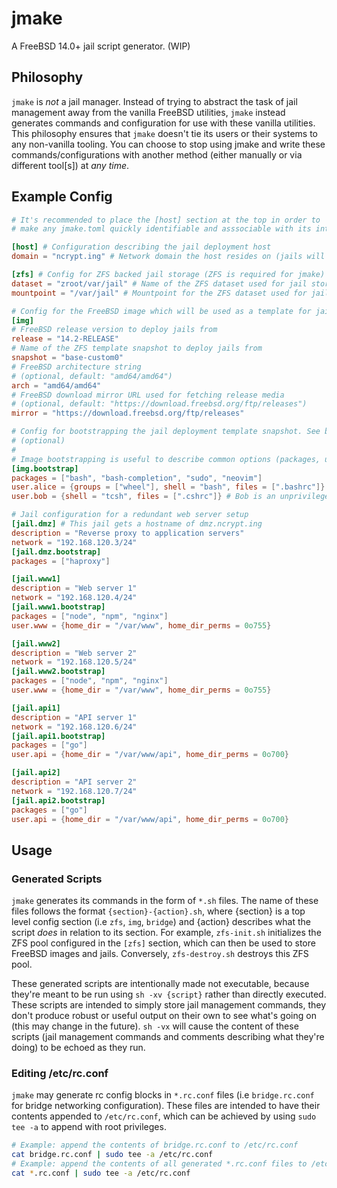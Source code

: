 # jmake
A FreeBSD 14.0+ jail script generator. (WIP)

## Philosophy
`jmake` is *not* a jail manager. Instead of trying to abstract the task of jail management away from the vanilla FreeBSD utilities, `jmake` instead generates commands and configuration for use with these vanilla utilities. This philosophy ensures that `jmake` doesn't tie its users or their systems to any non-vanilla tooling. You can choose to stop using jmake and write these commands/configurations with another method (either manually or via different tool\[s\]) at *any time*.

## Example Config
```toml
# It's recommended to place the [host] section at the top in order to
# make any jmake.toml quickly identifiable and asssociable with its intended deployment host(s)

[host] # Configuration describing the jail deployment host
domain = "ncrypt.ing" # Network domain the host resides on (jails will be configured with this same domain)

[zfs] # Config for ZFS backed jail storage (ZFS is required for jmake)
dataset = "zroot/var/jail" # Name of the ZFS dataset used for jail storage
mountpoint = "/var/jail" # Mountpoint for the ZFS dataset used for jail storage

# Config for the FreeBSD image which will be used as a template for jail deployment
[img]
# FreeBSD release version to deploy jails from
release = "14.2-RELEASE"
# Name of the ZFS template snapshot to deploy jails from
snapshot = "base-custom0"
# FreeBSD architecture string
# (optional, default: "amd64/amd64")
arch = "amd64/amd64"
# FreeBSD download mirror URL used for fetching release media
# (optional, default: "https://download.freebsd.org/ftp/releases")
mirror = "https://download.freebsd.org/ftp/releases"

# Config for bootstrapping the jail deployment template snapshot. See bootstrap.go for all available options
# (optional)
#
# Image bootstrapping is useful to describe common options (packages, users, etc.) that are expected for *all* jails
[img.bootstrap]
packages = ["bash", "bash-completion", "sudo", "neovim"]
user.alice = {groups = ["wheel"], shell = "bash", files = [".bashrc"]} # Alice is an admin who prefers bash as a shell
user.bob = {shell = "tcsh", files = [".cshrc"]} # Bob is an unprivileged user who prefers tcsh as a shell

# Jail configuration for a redundant web server setup
[jail.dmz] # This jail gets a hostname of dmz.ncrypt.ing
description = "Reverse proxy to application servers"
network = "192.168.120.3/24"
[jail.dmz.bootstrap]
packages = ["haproxy"]

[jail.www1]
description = "Web server 1"
network = "192.168.120.4/24"
[jail.www1.bootstrap]
packages = ["node", "npm", "nginx"]
user.www = {home_dir = "/var/www", home_dir_perms = 0o755}

[jail.www2]
description = "Web server 2"
network = "192.168.120.5/24"
[jail.www2.bootstrap]
packages = ["node", "npm", "nginx"]
user.www = {home_dir = "/var/www", home_dir_perms = 0o755}

[jail.api1]
description = "API server 1"
network = "192.168.120.6/24"
[jail.api1.bootstrap]
packages = ["go"]
user.api = {home_dir = "/var/www/api", home_dir_perms = 0o700}

[jail.api2]
description = "API server 2"
network = "192.168.120.7/24"
[jail.api2.bootstrap]
packages = ["go"]
user.api = {home_dir = "/var/www/api", home_dir_perms = 0o700}
```

## Usage

### Generated Scripts
`jmake` generates its commands in the form of `*.sh` files. The name of these files follows the format `{section}-{action}.sh`, where {section} is a top level config section (i.e `zfs`, `img`, `bridge`) and {action} describes what the script *does* in relation to its section. For example, `zfs-init.sh` initializes the ZFS pool configured in the `[zfs]` section, which can then be used to store FreeBSD images and jails. Conversely, `zfs-destroy.sh` destroys this ZFS pool.

These generated scripts are intentionally made not executable, because they're meant to be run using `sh -xv {script}` rather than directly executed. These scripts are intended to simply store jail management commands, they don't produce robust or useful output on their own to see what's going on (this may change in the future). `sh -vx` will cause the content of these scripts (jail management commands and comments describing what they're doing) to be echoed as they run.

### Editing /etc/rc.conf
`jmake` may generate rc config blocks in `*.rc.conf` files (i.e `bridge.rc.conf` for bridge networking configuration). These files are intended to have their contents appended to `/etc/rc.conf`, which can be achieved by using `sudo tee -a` to append with root privileges.
```sh
# Example: append the contents of bridge.rc.conf to /etc/rc.conf
cat bridge.rc.conf | sudo tee -a /etc/rc.conf
# Example: append the contents of all generated *.rc.conf files to /etc/rc.conf
cat *.rc.conf | sudo tee -a /etc/rc.conf
```
